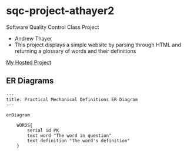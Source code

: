 # sqc-project-athayer2
Software Quality Control Class Project

- Andrew Thayer
- This project displays a simple website by parsing through HTML and returning a glossary of words and their definitions

[My Hosted Project](https://sqc-project-athayer2.onrender.com/)

## ER Diagrams
```mermaid
---
title: Practical Mechanical Definitions ER Diagram
---

erDiagram

    WORDS{
        serial id PK
        text word "The word in question"
        text definition "The word's definition"
    }


